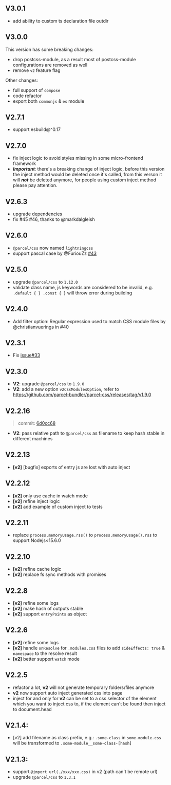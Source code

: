 ## V3.0.1
- add ability to custom ts declaration file outdir

## V3.0.0
This version has some breaking changes:
- drop postcss-module, as a result most of postcss-module configurations are removed as well
- remove `v2` feature flag

Other changes:
- full support of `compose`
- code refactor
- export both `commonjs` & `es` module

## V2.7.1
- support esbuild@^0.17

## V2.7.0
- fix inject logic to avoid styles missing in some micro-frontend framework
- ***Important***: there's a breaking change of inject logic, before this version the inject method would be deleted once it's called, from this verson it will ***not*** be deleted anymore, for people using custom inject method please pay attention.

## V2.6.3
- upgrade dependencies
- fix #45 #46, thanks to @markdalgleish

## V2.6.0
- `@parcel/css` now named `lightningcss`
- support pascal case by @FuriouZz [#43](https://github.com/indooorsman/esbuild-css-modules-plugin/pull/43)

## V2.5.0

- upgrade `@parcel/css` to `1.12.0`
- validate class name, js keywords are considered to be invalid, e.g. `.default { } .const { }` will throw error during building

## V2.4.0

- Add filter option: Regular expression used to match CSS module files by @christianvuerings in #40

## V2.3.1

- Fix [issue#33](https://github.com/indooorsman/esbuild-css-modules-plugin/issues/33)

## V2.3.0

- **V2**: upgrade `@parcel/css` to `1.9.0`
- **V2**: add a new option `v2CssModulesOption`, refer to <https://github.com/parcel-bundler/parcel-css/releases/tag/v1.9.0>

## V2.2.16

> commit: [6d0cc68](https://github.com/indooorsman/esbuild-css-modules-plugin/commit/6d0cc68ba51ed0f31d37894c4e3afec203b44d3d)

- **V2**: pass relative path to `@parcel/css` as filename to keep hash stable in different machines

## V2.2.13

- **[v2]** [bugfix] exports of entry js are lost with auto inject

## V2.2.12

- **[v2]** only use cache in watch mode
- **[v2]** refine inject logic
- **[v2]** add example of custom inject to tests

## V2.2.11

- replace `process.memoryUsage.rss()` to `process.memoryUsage().rss` to support Nodejs<15.6.0

## V2.2.10

- **[v2]** refine cache logic
- **[v2]** replace fs sync methods with promises

## V2.2.8

- **[v2]** refine some logs
- **[v2]** make hash of outputs stable
- **[v2]** support `entryPoints` as object

## V2.2.6

- **[v2]** refine some logs
- **[v2]** handle `onResolve` for `.modules.css` files to add `sideEffects: true` & `namespace` to the resolve result
- **[v2]** better support `watch` mode

## V2.2.5

- refactor a lot, **v2** will not generate temporary folders/files anymore
- **v2** now support auto inject generated css into page
- inject for and only for **v2** can be set to a css selector of the element which you want to inject css to, if the element can't be found then inject to document.head

## V2.1.4:

- [v2] add filename as class prefix, e.g.: `.some-class` in `some.module.css` will be transformed to `.some-module__some-class-[hash]`

## V2.1.3:

- support `@import url(./xxx/xxx.css)` in v2 (path can't be remote url)
- upgrade `@parcel/css` to `1.3.1`
